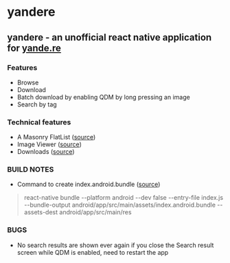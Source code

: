 # yandere
## yandere - an unofficial react native application for [yande.re](https://yande.re/post)

### Features
- Browse
- Download
- Batch download by enabling QDM by long pressing an image
- Search by tag

### Technical features
- A Masonry FlatList ([source](https://luehangs.site/lue_hang/projects/react-native-masonry-list#1-clone-the-repo))
- Image Viewer ([source](https://www.npmjs.com/package/react-native-image-zoom-viewer-fix))
- Downloads ([source](https://www.npmjs.com/package/rn-fetch-blob))

### BUILD NOTES

- Command to create index.android.bundle ([source](https://medium.com/@impaachu/react-native-android-release-build-crash-on-device-14f2c9eacf18))

> react-native bundle --platform android --dev false --entry-file index.js --bundle-output android/app/src/main/assets/index.android.bundle --assets-dest android/app/src/main/res

### BUGS 
- No search results are shown ever again if you close the Search result screen while QDM is enabled, need to restart the app
